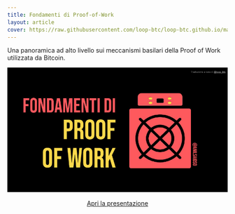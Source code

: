 ```yaml
---
title: Fondamenti di Proof-of-Work
layout: article
cover: https://raw.githubusercontent.com/loop-btc/loop-btc.github.io/master/assets/images/cover-fondamenti-di-proof-of-work.jpg
---
```


Una panoramica ad alto livello sui meccanismi basilari della Proof of Work utilizzata da Bitcoin.

<!--more-->

![TeXt Theme](https://raw.githubusercontent.com/loop-btc/loop-btc.github.io/master/assets/images/cover-fondamenti-di-proof-of-work.jpg)


<p style="text-align: center;"><a class="button button--warning button--rounded button--lg" href="/assets/risorse/Fondamenti di Proof of Work_by Anil - ITA by loop_btc.pdf"><i class="fas fa-file-pdf"></i> Apri la presentazione</a></p>

